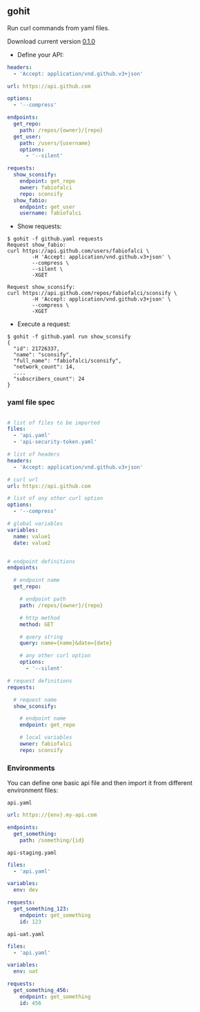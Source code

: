 gohit
-----

Run curl commands from yaml files.

Download current version [0.1.0](https://github.com/fabiofalci/gohit/releases)

* Define your API:

```yaml
headers:
  - 'Accept: application/vnd.github.v3+json'

url: https://api.github.com

options:
  - '--compress'

endpoints:
  get_repo:
    path: /repos/{owner}/{repo}
  get_user:
    path: /users/{username}
    options:
      - '--silent'

requests:
  show_sconsify:
    endpoint: get_repo
    owner: fabiofalci
    repo: sconsify
  show_fabio:
    endpoint: get_user
    username: fabiofalci
```

* Show requests:

```
$ gohit -f github.yaml requests
Request show_fabio:
curl https://api.github.com/users/fabiofalci \
        -H 'Accept: application/vnd.github.v3+json' \
        --compress \
        --silent \
        -XGET

Request show_sconsify:
curl https://api.github.com/repos/fabiofalci/sconsify \
        -H 'Accept: application/vnd.github.v3+json' \
        --compress \
        -XGET

```

* Execute a request:

```
$ gohit -f github.yaml run show_sconsify
{
  "id": 21726337,
  "name": "sconsify",
  "full_name": "fabiofalci/sconsify",
  "network_count": 14,
  ....
  "subscribers_count": 24
}
```

### yaml file spec

```yaml

# list of files to be imported
files:
  - 'api.yaml'
  - 'api-security-token.yaml'

# list of headers
headers:
  - 'Accept: application/vnd.github.v3+json'

# curl url
url: https://api.github.com

# list of any other curl option
options:
  - '--compress'

# global variables
variables:
  name: value1
  date: value2


# endpoint definitions
endpoints:

  # endpoint name
  get_repo:

    # endpoint path
    path: /repos/{owner}/{repo}

    # http method
    method: GET

    # query string
    query: name={name}&date={date}

    # any other curl option
    options:
      - '--silent'

# request definitions
requests:

  # request name
  show_sconsify:

    # endpoint name
    endpoint: get_repo

    # local variables
    owner: fabiofalci
    repo: sconsify
```

### Environments

You can define one basic api file and then import it from different environment files:

`api.yaml`

```yaml
url: https://{env}.my-api.com

endpoints:
  get_something:
    path: /something/{id}
```


`api-staging.yaml`

```yaml
files:
  - 'api.yaml'

variables:
  env: dev

requests:
  get_something_123:
    endpoint: get_something
    id: 123
```

`api-uat.yaml`

```yaml
files:
  - 'api.yaml'

variables:
  env: uat

requests:
  get_something_456:
    endpoint: get_something
    id: 456
```
